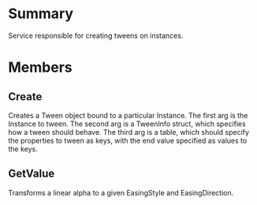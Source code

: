 # Summary
Service responsible for creating tweens on instances.

# Members

## Create
Creates a Tween object bound to a particular Instance. The first arg is the Instance to tween. The second arg is a TweenInfo struct, which specifies how a tween should behave. The third arg is a table, which should specify the properties to tween as keys, with the end value specified as values to the keys.

## GetValue
Transforms a linear alpha to a given EasingStyle and EasingDirection.